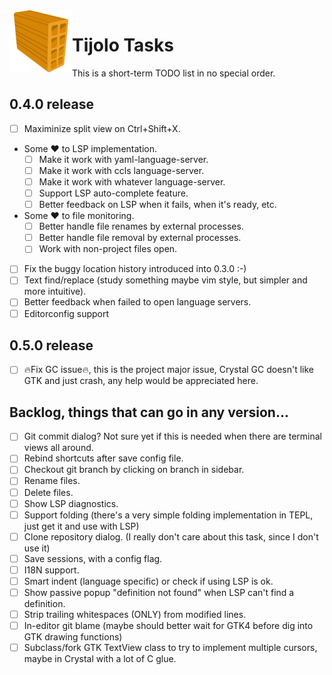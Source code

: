 <img align="left" src="./icons/tijolo.svg" width="100" height="100" />

# Tijolo Tasks

This is a short-term TODO list in no special order.

## 0.4.0 release

- [ ] Maximinize split view on Ctrl+Shift+X.
- Some ♥️ to LSP implementation.
  - [ ] Make it work with yaml-language-server.
  - [ ] Make it work with ccls language-server.
  - [ ] Make it work with whatever language-server.
  - [ ] Support LSP auto-complete feature.
  - [ ] Better feedback on LSP when it fails, when it's ready, etc.
- Some ♥️ to file monitoring.
  - [ ] Better handle file renames by external processes.
  - [ ] Better handle file removal by external processes.
  - [ ] Work with non-project files open.
- [ ] Fix the buggy location history introduced into 0.3.0 :-)
- [ ] Text find/replace (study something maybe vim style, but simpler and more intuitive).
- [ ] Better feedback when failed to open language servers.
- [ ] Editorconfig support

## 0.5.0 release

- [ ] 🔥️Fix GC issue🔥️, this is the project major issue, Crystal GC doesn't like GTK and just crash, any help would be appreciated here.

## Backlog, things that can go in any version...

- [ ] Git commit dialog? Not sure yet if this is needed when there are terminal views all around.
- [ ] Rebind shortcuts after save config file.
- [ ] Checkout git branch by clicking on branch in sidebar.
- [ ] Rename files.
- [ ] Delete files.
- [ ] Show LSP diagnostics.
- [ ] Support folding (there's a very simple folding implementation in TEPL, just get it and use with LSP)
- [ ] Clone repository dialog. (I really don't care about this task, since I don't use it)
- [ ] Save sessions, with a config flag.
- [ ] I18N support.
- [ ] Smart indent (language specific) or check if using LSP is ok.
- [ ] Show passive popup "definition not found" when LSP can't find a definition.
- [ ] Strip trailing whitespaces (ONLY) from modified lines.
- [ ] In-editor git blame (maybe should better wait for GTK4 before dig into GTK drawing functions)
- [ ] Subclass/fork GTK TextView class to try to implement multiple cursors, maybe in Crystal with a lot of C glue.
